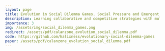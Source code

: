 ```yaml
---
layout: page
title: Evolution in Social Dilemma Games, Social Pressure and Emergent Behaviours
description: Learning collaborative and competitive strategies with multi-agent reinforcement learning and evolutionary algorithms in survival games.
importance: 3
img: /assets/img/social_dilemma_games.png
redirect: /assets/pdf/calanzone_evolution_social_dilemma.pdf
code: https://github.com/halixness/evolutionary-social-dilemma-games
paper: /assets/pdf/calanzone_evolution_social_dilemma.pdf
---
```


